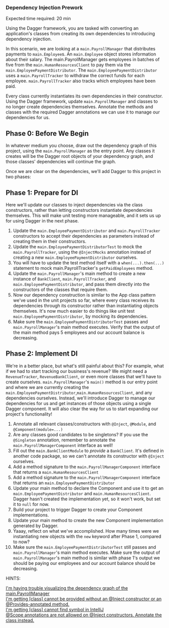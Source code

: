 ### Dependency Injection Prework

Expected time required: 20 min

Using the Dagger framework, you are tasked with converting an application's classes from creating its own dependencies 
to introducing dependency injection.

In this scenario, we are looking at a `main.PayrollManager` that distributes payments to `main.Employee`s. An `main.Employee` 
object stores information about their salary. The main.PayrollManager gets employees in batches of five from the 
`main.HumanResourcesClient` to pay them via the `main.EmployeePaymentDistributor`. The `main.EmployeePaymentDistributor` uses a 
`main.PayrollTracker` to withdraw the correct funds for each employee.
`main.PayrollTracker` also tracks which employees have been paid.

Every class currently instantiates its own dependencies in their constructor.
Using the Dagger framework, update `main.PayrollManager` and classes to no longer create dependencies themselves.
Annotate the methods and classes with the required Dagger annotations we can use it to manage our dependencies for us.

## Phase 0: Before We Begin

In whatever medium you choose, draw out the dependency graph of this project, using the `main.PayrollManager` as the entry
point. Any classes it creates will be the Dagger root objects of your dependency graph, and those classes' dependencies will
continue the graph.  

Once we are clear on the dependencies, we'll add Dagger to this project in two phases:

## Phase 1: Prepare for DI
Here we'll update our classes to inject dependencies via the class constructors, rather than letting constructors 
instantiate dependencies themselves. This will make unit testing more manageable, and it sets us up for using Dagger 
in the next phase.

1. Update the `main.EmployeePaymentDistributor` and `main.PayrollTracker` constructors to accept their dependencies as parameters
 instead of creating them in their constructors.
2. Update the `main.EmployeePaymentDistributorTest` to mock the `main.PayrollTracker`, using the `@InjectMocks` annotation instead of
 creating a new `main.EmployeePaymentDistributor` ourselves.
3. You will have to update the test method itself with a `when(...).then(...)` statement to mock main.PayrollTracker's
     `getPaidEmployees` method.
4. Update the `main.PayrollManager`'s main method to create a new instance of `BankClient`, `main.PayrollTracker`, and
 `main.EmployeePaymentDistributor`, and pass them directly into the constructors of the classes that require them.
5. Now our dependency construction is similar to the App class pattern we've used in the unit projects so far, where 
    every class receives its dependencies through its constructor rather than instantiating objects themselves. 
    It's now much easier to do things like unit test `main.EmployeePaymentDistributor`, by mocking its dependencies. 
6. Make sure the `main.EmployeePaymentDistributorTest` passes and `main.PayrollManager`'s main method executes. 
   Verify that the output of the main method pays 5 employees and our account balance is decreasing.

## Phase 2: Implement DI

We're in a better place, but what's still painful about this? For example, what if we had to start tracking
our business's revenue? We might need a `RevenueTracker`, `RevenueBankClient`, or even more classes that we'll have 
to create ourselves. `main.PayrollManager`'s `main()` method is our entry point and where we are currently creating the
`main.EmployeePaymentDistributor`,`main.HumanResourcesClient`, and any dependencies ourselves. Instead, we'll introduce Dagger 
to manage our dependencies for us and get instances of those objects using a single Dagger component. It will also
clear the way for us to start expanding our project's functionality!

1. Annotate all relevant classes/constructors with `@Inject`, `@Module`, and `@Component(module=...)`  
2. Are any classes good candidates to be singletons? If you use the `@Singleton` annotation, remember to annotate the
 `main.PayrollManagerComponent` interface as well! 
3. Fill out the `main.BankClientModule` to *provide* a `BankClient`. It's defined in another code package, so we can't 
   annotate its constructor with `@Inject` ourselves.
4. Add a method signature to the `main.PayrollManagerComponent` interface that returns a `main.HumanResourcesClient`
5. Add a method signature to the `main.PayrollManagerComponent` interface that returns an `main.EmployeePaymentDistributor`
6. Update your main method to declare the Component and use it to get an
   `main.EmployeePaymentDistributor` and `main.HumanResourcesClient`. Dagger hasn't created the
   implementation yet, so it won't work, but set it to `null` for now.
7. Build your project to trigger Dagger to create your Component implementations.
8. Update your main method to create the new Component implementation generated by Dagger.
9. Yaaay, reflect on what we've accomplished. How many times were we instantiating new objects with the `new`
       keyword after Phase 1, compared to now?
10. Make sure the `main.EmployeePaymentDistributorTest` still passes and `main.PayrollManager`'s main method executes.
    Make sure  the output of `main.PayrollManager`'s main method is similar with phase 1's output
     we should be paying our employees and our account balance should be decreasing. 

HINTS:

[I'm having trouble visualizing the dependency graph of the main.PayrollManager](./hints/hint_01.md)  
[I'm getting [class] cannot be provided without an @Inject constructor or an @Provides-annotated method.](./hints/hint_02.md)  
[I'm getting [class] cannot find symbol in IntelliJ](./hints/hint_03.md)  
[@Scope annotations are not allowed on @Inject constructors. Annotate the class instead.](./hints/hint_04.md)


